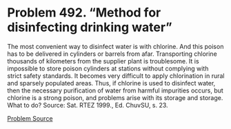 # Problem 492. “Method for disinfecting drinking water”

The most convenient way to disinfect water is with chlorine. And this poison has to be delivered in cylinders or barrels from afar. Transporting chlorine thousands of kilometers from the supplier plant is troublesome. It is impossible to store poison cylinders at stations without complying with strict safety standards. It becomes very difficult to apply chlorination in rural and sparsely populated areas. Thus, if chlorine is used to disinfect water, then the necessary purification of water from harmful impurities occurs, but chlorine is a strong poison, and problems arise with its storage and storage. What to do? Source: Sat. RTEZ 1999., Ed. ChuvSU, s. 23.

[Problem Source](https://www.trizland.ru/tasks/5202/)